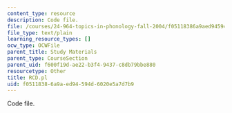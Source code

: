 ```yaml
---
content_type: resource
description: Code file.
file: /courses/24-964-topics-in-phonology-fall-2004/f05118386a9aed94594d6020e5a7d7b9_RCD.pl
file_type: text/plain
learning_resource_types: []
ocw_type: OCWFile
parent_title: Study Materials
parent_type: CourseSection
parent_uid: f600f19d-ae22-b3f4-9437-c8db79bbe880
resourcetype: Other
title: RCD.pl
uid: f0511838-6a9a-ed94-594d-6020e5a7d7b9
---
```

Code file.

